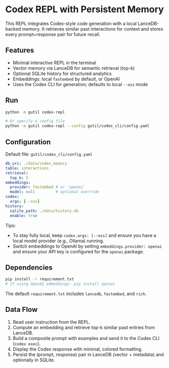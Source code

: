 # Codex REPL with Persistent Memory

This REPL integrates Codex-style code generation with a local LanceDB-backed memory. It retrieves similar past interactions for context and stores every prompt+response pair for future recall.

## Features

- Minimal interactive REPL in the terminal
- Vector memory via LanceDB for semantic retrieval (top-k)
- Optional SQLite history for structured analytics
- Embeddings: local `fastembed` by default, or OpenAI
- Uses the Codex CLI for generation; defaults to local `--oss` mode

## Run

```sh
python -m gutil codex-repl

# Or specify a config file
python -m gutil codex-repl --config gutil/codex_cli/config.yaml
```

## Configuration

Default file: `gutil/codex_cli/config.yaml`

```yaml
db_uri: ./data/codex_memory
table: interactions
retrieval:
  top_k: 5
embeddings:
  provider: fastembed # or 'openai'
  model: null         # optional override
codex:
  args: [--oss]
history:
  sqlite_path: ./data/history.db
  enable: true
```

Tips:
- To stay fully local, keep `codex.args: [--oss]` and ensure you have a local model provider (e.g., Ollama) running.
- Switch embeddings to OpenAI by setting `embeddings.provider: openai` and ensure your API key is configured for the `openai` package.

## Dependencies

```sh
pip install -r requirement.txt
# If using OpenAI embeddings: pip install openai
```

The default `requirement.txt` includes `lancedb`, `fastembed`, and `rich`.

## Data Flow

1. Read user instruction from the REPL.
2. Compute an embedding and retrieve top-k similar past entries from LanceDB.
3. Build a composite prompt with examples and send it to the Codex CLI (`codex exec`).
4. Display the Codex response with minimal, colored formatting.
5. Persist the (prompt, response) pair in LanceDB (vector + metadata) and optionally in SQLite.
